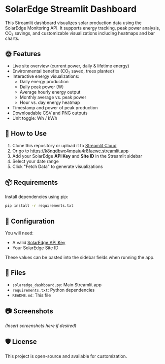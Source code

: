 # SolarEdge Streamlit Dashboard

This Streamlit dashboard visualizes solar production data using the SolarEdge Monitoring API. It supports energy tracking, peak power analysis, CO₂ savings, and customizable visualizations including heatmaps and bar charts.

## 🌞 Features

- Live site overview (current power, daily & lifetime energy)
- Environmental benefits (CO₂ saved, trees planted)
- Interactive energy visualizations:
  - Daily energy production
  - Daily peak power (W)
  - Average hourly energy output
  - Monthly average vs. peak power
  - Hour vs. day energy heatmap
- Timestamp and power of peak production
- Downloadable CSV and PNG outputs
- Unit toggle: Wh / kWh

## 🚀 How to Use

1. Clone this repository or upload it to [Streamlit Cloud](https://streamlit.io/cloud)
2. Or go to https://k8nqdbwc4mpaiu4r8faewc.streamlit.app
3. Add your SolarEdge **API Key** and **Site ID** in the Streamlit sidebar
4. Select your date range
5. Click "Fetch Data" to generate visualizations

## 📦 Requirements

Install dependencies using pip:

```bash
pip install -r requirements.txt
```

## 🔧 Configuration

You will need:
- A valid [SolarEdge API Key](https://www.solaredge.com/)
- Your SolarEdge Site ID

These values can be pasted into the sidebar fields when running the app.

## 📁 Files

- `solaredge_dashboard.py`: Main Streamlit app
- `requirements.txt`: Python dependencies
- `README.md`: This file

## 📷 Screenshots

*(Insert screenshots here if desired)*

## 🛡 License

This project is open-source and available for customization.
